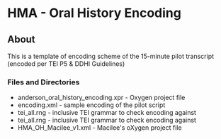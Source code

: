 # HMA - Oral History Encoding

## About
This is a template of encoding scheme of the 15-minute pilot transcript (encoded per TEI P5 & DDHI Guidelines)

### Files and Directories
* anderson_oral_history_encoding.xpr - Oxygen project file
* encoding.xml - sample encoding of the pilot script
* tei_all.rng - inclusive TEI grammar to check encoding against
* tei_all.rng - inclusive TEI grammar to check encoding against
* HMA_OH_Macilee_v1.xml - Macilee's oXygen project file